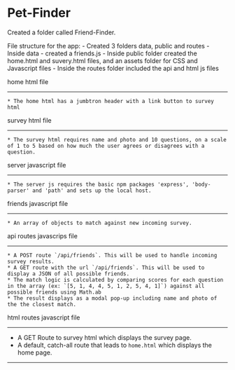 # Pet-Finder

Created a folder called Friend-Finder. 

File structure for the app: 
	- Created 3 folders data, public and routes
	- Inside data - created a friends.js
	- Inside public folder created the home.html and suvery.html files, and an assets folder for CSS and Javascript files 
	- Inside the routes folder included the api and html js files 

home html file 
_____________________________

	* The home html has a jumbtron header with a link button to survey html 

survey html file 
_____________________________

	* The survey html requires name and photo and 10 questions, on a scale of 1 to 5 based on how much the user agrees or disagrees with a question.

server javascript file 
_____________________________
	
	* The server js requires the basic npm packages 'express', 'body-parser' and 'path' and sets up the local host. 



friends javascript file 
_____________________________


	* An array of objects to match against new incoming survey. 

api routes javascrips file
_____________________________


 	* A POST route `/api/friends`. This will be used to handle incoming survey results.
	* A GET route with the url `/api/friends`. This will be used to display a JSON of all possible friends.
	* The match logic is calculated by comparing scores for each question in the array (ex: `[5, 1, 4, 4, 5, 1, 2, 5, 4, 1]`) against all possible friends using Math.ab 
	* The result displays as a modal pop-up including name and photo of the the closest match. 

html routes javascript file 
______________________________

* A GET Route to  survey html which displays the survey page.
* A default, catch-all route that leads to `home.html` which displays the home page. 



- - -
